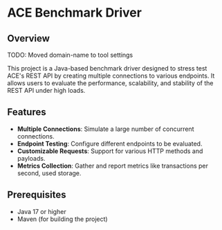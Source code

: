 # ACE Benchmark Driver

## Overview

TODO: Moved domain-name to tool settings

This project is a Java-based benchmark driver designed to stress test ACE's REST API by creating multiple connections to various endpoints. It allows users to evaluate the performance, scalability, and stability of the REST API under high loads.

## Features

- **Multiple Connections**: Simulate a large number of concurrent connections.
- **Endpoint Testing**: Configure different endpoints to be evaluated.
- **Customizable Requests**: Support for various HTTP methods and payloads.
- **Metrics Collection**: Gather and report metrics like transactions per second, used storage.

## Prerequisites

- Java 17 or higher
- Maven (for building the project)